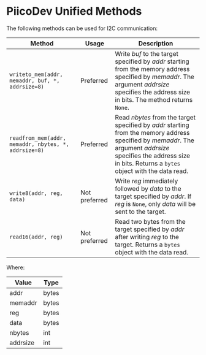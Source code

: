 # PiicoDev Unified Methods

The following methods can be used for I2C communication:

Method | Usage | Description
--- | --- | ---
`writeto_mem(addr, memaddr, buf, *, addrsize=8)` | Preferred | Write *buf* to the target specified by *addr* starting from the memory address specified by *memaddr*. The argument *addrsize* specifies the address size in bits.  The method returns `None`.
`readfrom_mem(addr, memaddr, nbytes, *, addrsize=8)` | Preferred | Read *nbytes* from the target specified by *addr* starting from the memory address specified by *memaddr*. The argument *addrsize* specifies the address size in bits. Returns a `bytes` object with the data read.
`write8(addr, reg, data)` | Not preferred | Write *reg* immediately followed by *data* to the target specified by *addr*.  If *reg* is `None`, only *data* will be sent to the target.
`read16(addr, reg)` | Not preferred | Read two bytes from the target specified by *addr* after writing *reg* to the target.  Returns a `bytes` object with the data read.

Where:

Value | Type
--- | ---
addr | bytes
memaddr | bytes
reg | bytes
data | bytes
nbytes | int
addrsize | int
